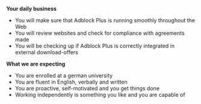 <? include jobs/header ?>

**Your daily business**

- You will make sure that Adblock Plus is running smoothly throughout the Web
- You will review websites and check for compliance with agreements made
- You will be checking up if Adblock Plus is correctly integrated in external download-offers


**What we are expecting**

- You are enrolled at a german university
- You are fluent in English, verbally and written
- You are proactive, self-motivated and you get things done
- Working independently is something you like and you are capable of

<? include jobs/footer ?>
